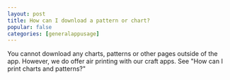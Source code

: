 ```yaml
---
layout: post
title: How can I download a pattern or chart?
popular: false
categories: [generalappusage]
---
```

You cannot download any charts, patterns or other pages outside of the app. However, we do offer air printing with our craft apps. See "How can I print charts and patterns?"
